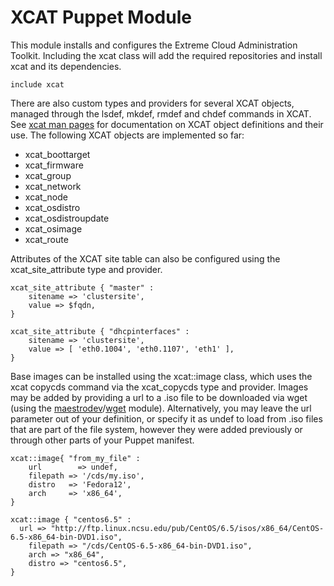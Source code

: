 XCAT Puppet Module
==================
This module installs and configures the Extreme Cloud Administration Toolkit.  Including the xcat class will add the required repositories and install xcat and its dependencies.  

    include xcat

There are also custom types and providers for several XCAT objects, managed through the lsdef, mkdef, rmdef and chdef commands in XCAT.  See [xcat man pages](http://xcat.sourceforge.net/man5/xcatdb.5.html#object_definitions) for documentation on XCAT object definitions and their use.  The following XCAT objects are implemented so far:

- xcat_boottarget
- xcat_firmware
- xcat_group
- xcat_network
- xcat_node
- xcat_osdistro
- xcat_osdistroupdate
- xcat_osimage
- xcat_route

Attributes of the XCAT site table can also be configured using the xcat_site_attribute type and provider.

    xcat_site_attribute { "master" :
        sitename => 'clustersite',
        value => $fqdn,
    }
    
    xcat_site_attribute { "dhcpinterfaces" :
        sitename => 'clustersite',
        value => [ 'eth0.1004', 'eth0.1107', 'eth1' ],
    }
    
Base images can be installed using the xcat::image class, which uses the xcat copycds command via the xcat_copycds type and provider.  Images may be added by providing a url to a .iso file to be downloaded via wget (using the [maestrodev](https://forge.puppetlabs.com/maestrodev)/[wget](https://forge.puppetlabs.com/maestrodev/wget) module).  Alternatively, you may leave the url parameter out of your definition, or specify it as undef to load from .iso files that are part of the file system, however they were added previously or through other parts of your Puppet manifest.

    xcat::image{ "from_my_file" :
    	url		   => undef,
    	filepath => '/cds/my.iso',
    	distro   => 'Fedora12',
    	arch     => 'x86_64',
    }
    
    xcat::image { "centos6.5" :
      url => "http://ftp.linux.ncsu.edu/pub/CentOS/6.5/isos/x86_64/CentOS-6.5-x86_64-bin-DVD1.iso",
    	filepath => "/cds/CentOS-6.5-x86_64-bin-DVD1.iso",
    	arch => "x86_64",
    	distro => "centos6.5",
    }

